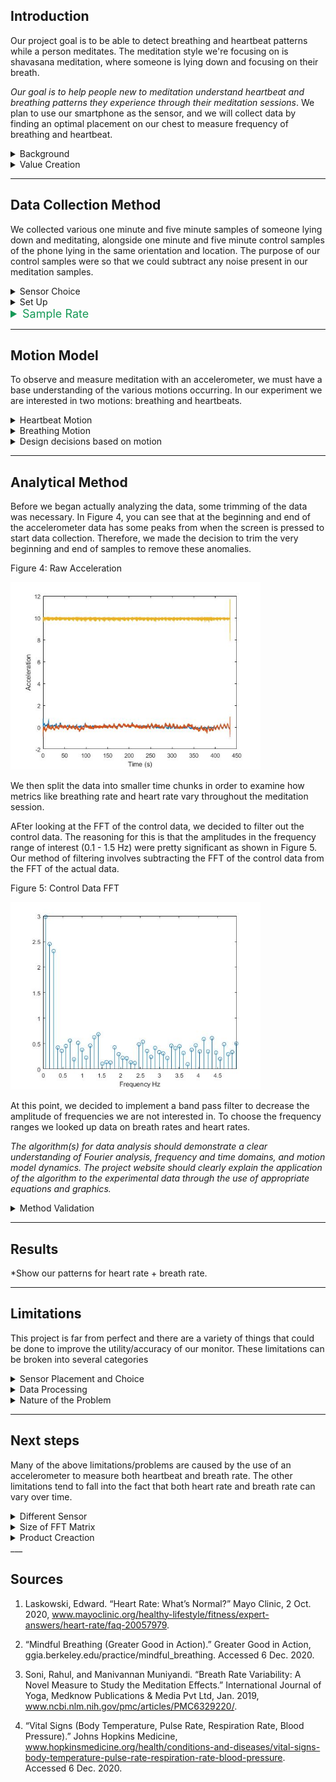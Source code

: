 ## <a id="Introduction"></a> Introduction

Our project goal is to be able to detect breathing and heartbeat patterns while a person meditates. The meditation style we're focusing on is shavasana meditation, where someone is lying down and focusing on their breath. 

*Our goal is to help people new to meditation understand heartbeat and breathing patterns they experience through their meditation sessions*. We plan to use our smartphone as the sensor, and we will collect data by finding an optimal placement on our chest to measure frequency of breathing and heartbeat.

<details>
  <summary>Background</summary>

There are not many existing quantitative measures of meditation that are reliable. Electroencephalogram (EEG), the detection of electrical activity in the brain, and heart rate variability (HRV) are two existing methods, though they are both responses that take a long time to detect patterns from. Breath rate, however, is a measure that is controlled by meditation and can have changes detected over a short period of time.

</details>

<details>
  <summary>Value Creation</summary>

We believe that we can help people new to meditation better understand their meditative patterns through showing them a summary of their heartbeat and breathing patterns after the session. Quantitative analysis of meditation!

</details>

___

## <a id="Data_Collection"></a> Data Collection Method

We collected various one minute and five minute samples of someone lying down and meditating, alongside one minute and five minute control samples of the phone lying in the same orientation and location. The purpose of our control samples were so that we could subtract any noise present in our meditation samples.

<details>
  <summary>Sensor Choice</summary>

We chose to use a Pixel phone's accelerometer as our sensor. This selection was made primarily because we knew the focus of our project was on acceleration data. We also knew that for those new to meditation, a phone is often already present and used as a meditation guide. As such, we decided a phone was the most accessible and reliable sensor for the purposes of this project. 
  
The phone was oriented with the following axes:

Figure 1: Sensor Orientation


<img src="images/phone_orien.png" width="250"/>

</details>

<details>
  <summary>Set Up</summary>
  
Figure 2: Experimental Set Up


<img src="images/nathan_side.jpg" width="300"/> <img src="images/nathan_top.jpg" height="225"/> 
  
To collect data, we simply placed our sensor (the phone) on the chest of the person whose data is being collected. We found that the chest was the optimal placement compared to other places on the body, since it was where our sensor could register heartbeat and breathing.

</details>

<details style="margin-bottom:8px; border:none;">
  <summary style="font-size:18px; color:#159957;" onfocus = "this.style.outline = 'none'">Sample Rate</summary>

Given the fact that heartbeat is about 0.66 - 1.33 Hz and breath rate is about 0.16 - 0.25 Hz, we wanted a sample rate greater than those ranges to make sure it could pick up both patterns. We started off with data sampled at 10 Hz and then transitioned to 50 Hz after discovering (through trial and error) that data sampled at 50 Hz gave us more data points to analyze.

</details>

___

## <a id="Motion_Model"></a> Motion Model
To observe and measure meditation with an accelerometer, we must have a base understanding of the various motions occurring. In our experiment we are interested in two motions: breathing and heartbeats. 

<details>
  <summary>Heartbeat Motion</summary>

Heartbeats are easily measured by one’s own fingers. We can sense the “pulse” of increased blood flow in our veins. The accelerometer seeks to do something extremely similar. If the accelerometer was positioned normal to the heartbeat (so that the movement due to heartbeat was in 1 axis) we would expect the phone to accelerate up and down due to the change of blood flow.

One cycle, or one heartbeat, should correspond to one period of our acceleration normal to the heartbeat. From our research we know that the heart rate of individuals in meditation to be between 50-100 bpm[SOURCE NUM]. This means that we can expect to see this 50-100bpm (.8-1.6 Hz) signal present in our acceleration data.

The above analysis is based on the fact that the phone is positioned normal to the observed motion. Our sensor choice does not gurantee this. For this reason, we expect to see accelerations matching these frequencies in all axes.

</details>

<details>
  <summary>Breathing Motion</summary>

Breathing is arguably more complex motion than the heartbeat, one reason is since it can be controlled by the individual. Our experiment seeks to measure the rise and fall of the subject’s chest while breathing. This motion should also be cyclical in nature. 

We can expect an acceleration while inhaling and corresponding acceleration when exhaling. This means that we should large amounts of the frequencies with the breathing rate (.1-.5 Hz)[SOURCE] Once again this motion should be primarily recorded in one axis. However, the phone will not be placed perfectly on the body so we can expect to see corresponding signals/frequencies in all axes.

The motion of breathing causes the phone to move much more than a heartbeat. This will cause the sensor to potentially move throughout measurement collection. This could introduce error into our data. 

We expect a raw acceleration plot to look something like this:


Figure 3: Theoretical Acceleration



<img src="images/sim_time.png" width="400"/>

***Generated wave with .95 Hz(heartbeat) and .2 Hz(breathrate) sine waves ***

</details>

<details>
  <summary>Design decisions based on motion</summary>
  
We chose to position the accelerometer directly overtop the heart in hopes of being able to capture the heartbeat (the accelerations from the heartbeat will be of much smaller magnitude than breathing). This placement will allow the monitoring of breath rate at the same time as the heart rate and will minimize other unwanted sensor movements like someone flexing their abs or moving their neck. This position will also have a near zero angular velocity as almost all of the movement is normal to the phone and doesn’t change its rotation around any axes.

</details>

___

## <a id="Analytical_Method"></a> Analytical Method

Before we began actually analyzing the data, some trimming of the data was necessary. In Figure 4, you can see that at the beginning and end of the accelerometer data has some peaks from when the screen is pressed to start data collection. Therefore, we made the decision to trim the very beginning and end of samples to remove these anomalies. 

Figure 4: Raw Acceleration

<img src="images/rawdata.jpg" width="400"/> 

We then split the data into smaller time chunks in order to examine how metrics like breathing rate and heart rate vary throughout the meditation session.

AFter looking at the FFT of the control data, we decided to filter out the control data. The reasoning for this is that the amplitudes in the frequency range of interest (0.1 - 1.5 Hz) were pretty significant as shown in Figure 5. Our method of filtering involves subtracting the FFT of the control data from the FFT of the actual data. 

Figure 5: Control Data FFT

<img src="images/ControlDataFFT.jpg" width="400"/> 

At this point, we decided to implement a band pass filter to decrease the amplitude of frequencies we are not interested in. To choose the frequency ranges we looked up data on breath rates and heart rates.

*The algorithm(s) for data analysis should demonstrate a clear understanding of Fourier analysis, frequency and time domains, and motion model dynamics. The project website should clearly explain the application of the algorithm to the experimental data through the use of appropriate equations and graphics.*

<details>
  <summary>Method Validation</summary>
  
To validate our method we performed a first pass analysis on a constructed signal with the frequencies of interest.
Below is a plot of the signal generated in the time domain. This signal has both a .95 Hz and 0.2 Hz signal in the dataset. These two frequencies represent a heart and breath rate respectively. 


<img src="images/sim_time.png" width="400"/> 

__Time domain plot of simulated signal w/noise (.2 Hz and .95 Hz signals)__

This signal is then converted into the frequency showing using Matlab’s FFT (Fast Fourier Transform) function ()[INSERT LINK]. This indicates how much of a certain frequency is present in a sample. Below is the figure generated from the FFT function. This signal has been shifted into the frequency domain (Hz).

Figure :
<img src="images/sim_freq.png" width="400"/> 

***Frequency domain plot of simulated signal***

This plot informs us of several things. We do indeed see the presence of the frequencies of interest. Interestingly, there is no maximum amplitude centered around the 0.95 Hz value. Instead it appears that there are sligh spikes at .9 and 1 Hz. This case shows the shortcoming of our process. In the case where a frequency is present in our signal but not aligned with the frequencies used in the fft function the “real” frequency can be masked.

One idea we had was to remedy this problem by using the additional parameter that controls the size of the matrix used to calculate the fft of our signal (https://www.mathworks.com/help/matlab/ref/fft.html#f83-998360-n)[https://www.mathworks.com/help/matlab/ref/fft.html#f83-998360-n]. This parameter could generate more points between a given range in our plot and allow us to look at a more dense range of frequencies.

Figure :
<img src="images/sim_freq.png" width="00"/> <img src="images/sim_freq_double.png" width="400"/> 

***Above are two plots showing the same frequency domain plot using fft(x, length(x)) and fft(x, 2*length(x)) respectively***

These graphics show that while this doesn’t create the ideal behavior(other noise in the signal seems to be increased), it does create spikes centered around the expected values at .2 and .95 Hz. Unfortunately, this yields other spikes in non-interesting frequencies. Adjusting the __N__ parameter is worth testing, however, from this data a simple weighted average of the regions of interest would yield the same peak.

Another problem we have identified is the fact that the frequencies will change over time.

In order to understand what our fft would do to an input signal with a varying frequency 

## Understanding what to expect with varying frequencies

##### Data Preparation and Observation
In order to understand what our fft would do to an input signal with a varying frequency we simulated a signal that had a varying breath rate and constant heart rate (FIGURE 1.ABAN)T 

TIME DOMAIN PLOT OF VARYING FREQUENCY)

__Figure 3.5 Simulated 30 second sample (50 Hz), breath rate changes from .3-.1, heart rate is a constant 1 Hz __

This signal is more representative of what we expect our incoming data to be. We also added noise to the signal shown in blue.

We are interested in the frequencies present in this signal. To examine this we take a fft of the entire 30 second chunk. This yields us *Figure 3.1FSDKFLJ* which shows a clear spike at 1 Hz for the heartbeat and an increased amplitude in the range [0.1 - 0.3] Hz.

![sim_vary_breathrate_freq](sim_vary_breathrate_freq.png) 

The results shown in  *Figure 3.slkjfsdlkfj* highlight exactly what we were trying to avoid -- unclear measurements of the frequencies present in the signal. Our plan to avoid this behavior is to sample smaller time chunks of an entire sample. For example we would look at 30 second chunks of a 5 minute sample. In this simulated

#### Investigating Potential Solutions
__*Sub-Sampling*__
Breaking a signal into smaller samples is a valid way to remove the presence of a changing frequency -- because there is less frequency change in a truncated sample [assuming constant variation of frequency]. Unfortunately, having smaller samples also comes at a price -- here is less data, and that will make it harder to pick up the frequencies present in the signal(due to the functionality of the FFT function).

We experimented with breaking this signal into smaller sub samples. These samples were then transformed into the frequency domain. These samples for 3, 6 and 12 second samples are shown in   _FIGURE 1_ , _FIGURE2_ and _FIGURE3_ respectively.

![sim_vary_breathrate_freq_3sec](images/sim_vary_breathrate_freq_3sec) 
_*Figure 45345 FFT of 3 second sub-sample with varying breathrate [0.3-0.1] Hz and constant 1 Hz heart rate*_

![sim_vary_breathrate_freq_6sec](images/sim_vary_breathrate_freq_6sec) 

_*Figure 45345 FFT of 6 second sub-sample with varying breathrate [0.3-0.1] Hz and constant 1 Hz heart rate*_

![sim_vary_breathrate_freq_12sec](images/sim_vary_breathrate_freq_12sec) 

_*Figure 45345 FFT of 12 second sub-sample with varying breathrate [0.3-0.1] Hz and constant 1 Hz heart rate*_

__*Increase Frequency Resolution in Transformed signal*__
As we shown in Figure (TOP FIGURE WITH HUGE N VALUE) sometimes using a larger *N* parameter in Matlab’s fft can help us understand the frequency plot of our signal.

We were especially interested if this strategy would help us when the frequency content in a signal is changing. The simulated and chunked data was examined with and without filtering to see if it yielded better results. The filtering was done by band pass filter in which the amplitude of all frequencies that were not a possible heart rate (CITE THIS) or breath rate (CITE THIS) were divided by ten. 

![](figure 3sec normal) 
_*Figure12 .1 *_
![](figure 3sec double) 

![](figure 3sec double filtered) 

![](figure 6sec normal) 

![](figure 6sec doubled) 

![](figure 6sec doubled filtered) 

![](figure 12sec normal) 

![](figure 12sec doubled)

![](figure 12sec doubled filtered)  


</details>

___

## <a id="Results"></a>Results
*Show our patterns for heart rate + breath rate.

___

## <a id="Limitations"></a> Limitations

This project is far from perfect and there are a variety of things that could be done to improve the utility/accuracy of our monitor. These limitations can be broken into several categories

<details>
  <summary>Sensor Placement and Choice</summary>

  <ul>
    <li>Using an accelerometer as a measurement device requires consistent orientation of the device. For this reason our datasets are likely different between samples.</li>
    <li>Accelerometers are by no means the most effective way to measure heartbeat or breath-rate. (a pulse oximeter and computer vision might yield better results respectively)</li>
    <li>Components of the motion from breathing are present in all 3 axes. This makes computations either more difficult, or more error-prone</li>
    <li>Other frequencies (yawning, swallowing, fidgeting will also be picked up by the accelerometer)</li>
  </ul>

</details>

<details>
  <summary>Data Processing</summary>

  <ul>
    <li>Fourier transforms of time chunks yield presence of certain frequencies (not every frequency). This may makes our breath rate and heart rate detection difficult as we are choosing one frequency with the highest amplitude out of a small number (see figures)</li>
    <li>Raw accelerometer data is unfiltered</li>
    <li>Limited in sampling frequency between 10-100 Hz</li>
  </ul>

</details>

<details>
  <summary>Nature of the Problem</summary>

  <ul>
    <li>People breathe very differently. Breathing through your nose vs mouth or diaphragm yields very different accelerometer plots</li>
    <li>The frequencies we are measuring change over time, we attempt to combat this by looking at small time steps</li>
    <li>Breathing frequencies are quite low and variable which requires us to have large samples</li>
    <li>Breath rate can be controlled more than heart rate, which yields inconsistent signals</li>
    <li>While meditating heart rate generally slows and breath rate should become lower and less “aggressive”. This makes the input signal smaller and more difficult to read</li>
  </ul>

</details>

___

## <a id="Next_Steps"></a> Next steps
Many of the above limitations/problems are caused by the use of an accelerometer to measure both heartbeat and breath rate. The other limitations tend to fall into the fact that both heart rate and breath rate can vary over time.

<details>
  <summary>Different Sensor</summary>

Given this, it would be practical to measure both heart-rate and breath rate in another way. Our group recommends using a pulse-oximeter to measure heartbeat and a temperature sensor to measure exhales. Using this array of sensors would remove any use of acceleration data. This would make the signal processing much simpler. Both heart rate and breath rate could be detected in real time and a moving average could be used to estimate the current value.

</details>

<details>
  <summary>Size of FFT Matrix</summary>
  
If the project were to continue using an accelerometer as the primary sensor then the current processes used could be improved. One problem identified is the lack of discrete frequencies calculated in the ranges that were of interest. To obtain a better understanding of this range the size of the FFT matrix calculated by the fft function could be increased. This would yield a denser spread of frequencies within the desired ranges. 

</details>

<details>
  <summary>Product Creaction</summary>
  
In terms of product creation, this software is ready for a beta launch! Refactoring our code into a smartphone app is the final step. This app would be able to parse an entire meditation session into smaller time chunks and then allow the user to look back at portions of their session that were above or below their recommended breathing and heart rates.

</details>
___

## <a id="Sources"></a> Sources

1. Laskowski, Edward. “Heart Rate: What’s Normal?” Mayo Clinic, 2 Oct. 2020, www.mayoclinic.org/healthy-lifestyle/fitness/expert-answers/heart-rate/faq-20057979.

2. “Mindful Breathing (Greater Good in Action).” Greater Good in Action, ggia.berkeley.edu/practice/mindful_breathing. Accessed 6 Dec. 2020.

3. Soni, Rahul, and Manivannan Muniyandi. “Breath Rate Variability: A Novel Measure to Study the Meditation Effects.” International Journal of Yoga, Medknow Publications & Media Pvt Ltd, Jan. 2019, www.ncbi.nlm.nih.gov/pmc/articles/PMC6329220/.

4. “Vital Signs (Body Temperature, Pulse Rate, Respiration Rate, Blood Pressure).” Johns Hopkins Medicine, www.hopkinsmedicine.org/health/conditions-and-diseases/vital-signs-body-temperature-pulse-rate-respiration-rate-blood-pressure. Accessed 6 Dec. 2020.
